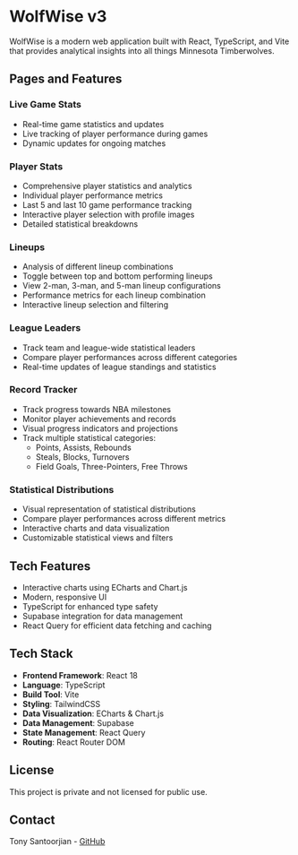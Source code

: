 # WolfWise v3

WolfWise is a modern web application built with React, TypeScript, and Vite that provides analytical insights into all things Minnesota Timberwolves.

## Pages and Features

### Live Game Stats
- Real-time game statistics and updates
- Live tracking of player performance during games
- Dynamic updates for ongoing matches

### Player Stats
- Comprehensive player statistics and analytics
- Individual player performance metrics
- Last 5 and last 10 game performance tracking
- Interactive player selection with profile images
- Detailed statistical breakdowns

### Lineups
- Analysis of different lineup combinations
- Toggle between top and bottom performing lineups
- View 2-man, 3-man, and 5-man lineup configurations
- Performance metrics for each lineup combination
- Interactive lineup selection and filtering

### League Leaders
- Track team and league-wide statistical leaders
- Compare player performances across different categories
- Real-time updates of league standings and statistics

### Record Tracker
- Track progress towards NBA milestones
- Monitor player achievements and records
- Visual progress indicators and projections
- Track multiple statistical categories:
  - Points, Assists, Rebounds
  - Steals, Blocks, Turnovers
  - Field Goals, Three-Pointers, Free Throws

### Statistical Distributions
- Visual representation of statistical distributions
- Compare player performances across different metrics
- Interactive charts and data visualization
- Customizable statistical views and filters

## Tech Features

- Interactive charts using ECharts and Chart.js
- Modern, responsive UI
- TypeScript for enhanced type safety
- Supabase integration for data management
- React Query for efficient data fetching and caching

## Tech Stack

- **Frontend Framework**: React 18
- **Language**: TypeScript
- **Build Tool**: Vite
- **Styling**: TailwindCSS
- **Data Visualization**: ECharts & Chart.js
- **Data Management**: Supabase
- **State Management**: React Query
- **Routing**: React Router DOM

## License

This project is private and not licensed for public use.

## Contact

Tony Santoorjian - [GitHub](https://github.com/tsantoorjian)
